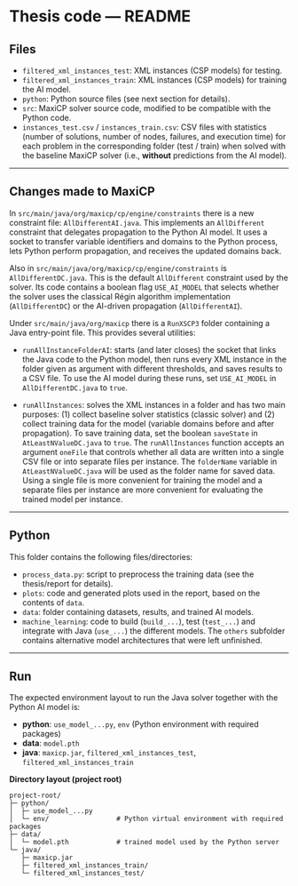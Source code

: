 # Thesis code — README

## Files

* `filtered_xml_instances_test`: XML instances (CSP models) for testing.
* `filtered_xml_instances_train`: XML instances (CSP models) for training the AI model.
* `python`: Python source files (see next section for details).
* `src`: MaxiCP solver source code, modified to be compatible with the Python code.
* `instances_test.csv` / `instances_train.csv`: CSV files with statistics (number of solutions, number of nodes, failures, and execution time) for each problem in the corresponding folder (test / train) when solved with the baseline MaxiCP solver (i.e., **without** predictions from the AI model).

---

## Changes made to MaxiCP

In `src/main/java/org/maxicp/cp/engine/constraints` there is a new constraint file: `AllDifferentAI.java`.
This implements an `AllDifferent` constraint that delegates propagation to the Python AI model. It uses a socket to transfer variable identifiers and domains to the Python process, lets Python perform propagation, and receives the updated domains back.

Also in `src/main/java/org/maxicp/cp/engine/constraints` is `AllDifferentDC.java`. This is the default `AllDifferent` constraint used by the solver. Its code contains a boolean flag `USE_AI_MODEL` that selects whether the solver uses the classical Régin algorithm implementation (`AllDifferentDC`) or the AI-driven propagation (`AllDifferentAI`).

Under `src/main/java/org/maxicp` there is a `RunXSCP3` folder containing a Java entry-point file. This provides several utilities:

* `runAllInstanceFolderAI`: starts (and later closes) the socket that links the Java code to the Python model, then runs every XML instance in the folder given as argument with different thresholds, and saves results to a CSV file. To use the AI model during these runs, set `USE_AI_MODEL` in `AllDifferentDC.java` to `true`.

* `runAllInstances`: solves the XML instances in a folder and has two main purposes: (1) collect baseline solver statistics (classic solver) and (2) collect training data for the model (variable domains before and after propagation). To save training data, set the boolean `saveState` in `AtLeastNValueDC.java` to `true`. The `runAllInstances` function accepts an argument `oneFile` that controls whether all data are written into a single CSV file or into separate files per instance. The `folderName` variable in `AtLeastNValueDC.java` will be used as the folder name for saved data. Using a single file is more convenient for training the model and a separate files per instance are more convenient for evaluating the trained model per instance.

---

## Python

This folder contains the following files/directories:

* `process_data.py`: script to preprocess the training data (see the thesis/report for details).
* `plots`: code and generated plots used in the report, based on the contents of `data`.
* `data`: folder containing datasets, results, and trained AI models.
* `machine_learning`: code to build (`build_...`), test (`test_...`) and integrate with Java (`use_...`) the different models. The `others` subfolder contains alternative model architectures that were left unfinished.

---

## Run

The expected environment layout to run the Java solver together with the Python AI model is:

* **python**: `use_model_...py`, `env` (Python environment with required packages)
* **data**: `model.pth`
* **java**: `maxicp.jar`, `filtered_xml_instances_test`, `filtered_xml_instances_train`

**Directory layout (project root)**

```
project-root/
├─ python/
│  ├─ use_model_...py
│  └─ env/                 # Python virtual environment with required packages
├─ data/
│  └─ model.pth            # trained model used by the Python server
└─ java/
   ├─ maxicp.jar
   ├─ filtered_xml_instances_train/
   └─ filtered_xml_instances_test/
```
